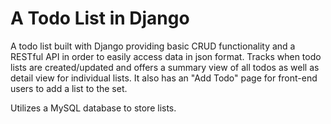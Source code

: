 # A Todo List in Django #

A todo list built with Django providing basic CRUD functionality and a RESTful API in order to easily access data in json format. Tracks when todo lists are created/updated and offers a summary view of all todos as well as detail view for individual lists. It also has an "Add Todo" page for front-end users to add a list to the set.

Utilizes a MySQL database to store lists.
